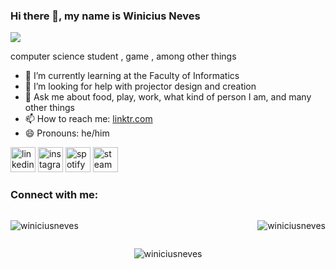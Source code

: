 ### Hi there 👋, my name is Winicius Neves
![](https://cdn.discordapp.com/attachments/1022281132282237018/1154580897530642503/Inserir_um_titulo_1.gif)

computer science student , game , among other things

- 🌱 I’m currently learning  at the Faculty of Informatics 
- 🤔 I’m looking for help with projector design and creation 
- 💬 Ask me about food, play, work, what kind of person I am, and many other things 
- 📫 How to reach me: [linktr.com](https://linktr.ee/winiciusneves?utm_source=linktree_profile_share&ltsid=9bb53ccb-3102-4cd8-96ba-b4918d2306cd) 
- 😄 Pronouns: he/him

[<img src='https://github.com/cszach/cszach/blob/master/img/icons/linkedin.png' alt='linkedin' height='40'>](https://www.linkedin.com/in/winicius-neves-4b9257268/)  [<img src='https://github.com/cszach/cszach/blob/master/img/icons/instagram.png' alt='instagram' height='40'>](https://www.instagram.com/winicius_neves/) [<img src='https://upload.wikimedia.org/wikipedia/commons/thumb/7/74/Spotify_App_Logo.svg/1024px-Spotify_App_Logo.svg.png' alt='spotify' height='40'>](https://open.spotify.com/user/216uvwispazv76kqo2zzup44a?si=73a9b379e4ed4c6b&nd=1) [<img src='https://upload.wikimedia.org/wikipedia/commons/c/c1/Steam_Logo.png' alt='steam' height='40'>](https://steamcommunity.com/id/winiciusneves/)  



<h3 align="left">Connect with me:</h3>

<div style="display: flex; justify-content: space-between;">
  <div>
    <p><img src="https://github-readme-stats.vercel.app/api/top-langs?username=winiciusneves&show_icons=true&theme=dark&title_color=6125b1&text_color=ffffff&bg_color=000000&hide_border=true&locale=en&layout=compact" alt="winiciusneves" /></p>
  </div>
  
  <div>
    <p><img src="https://github-readme-stats.vercel.app/api?username=winiciusneves&show_icons=true&theme=dark&title_color=5d25b1&text_color=ffffff&bg_color=000000&hide_border=true&locale=en" alt="winiciusneves" /></p>
  </div>
</div>

<div style="text-align: center;">
  <p><img src="https://github-readme-streak-stats.herokuapp.com/?user=winiciusneves&theme=dark" alt="winiciusneves" /></p>
</div>
